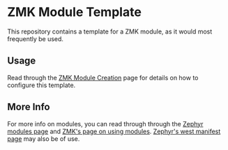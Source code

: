 # ZMK Module Template

This repository contains a template for a ZMK module, as it would most frequently be used. 

## Usage

Read through the [ZMK Module Creation](https://zmk.dev/docs/development/module-creation) page for details on how to configure this template.

## More Info

For more info on modules, you can read through  through the [Zephyr modules page](https://docs.zephyrproject.org/3.5.0/develop/modules.html) and [ZMK's page on using modules](https://zmk.dev/docs/features/modules). [Zephyr's west manifest page](https://docs.zephyrproject.org/3.5.0/develop/west/manifest.html#west-manifests) may also be of use.
